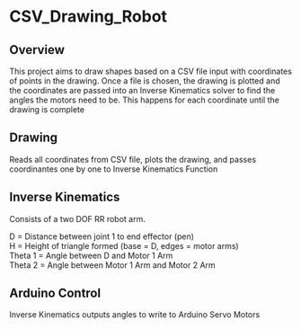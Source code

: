 # CSV_Drawing_Robot

## Overview
This project aims to draw shapes based on a CSV file input with coordinates of points in the drawing. Once a file is chosen, the drawing is plotted and the coordinates are passed into an Inverse Kinematics solver to find the angles the motors need to be. This happens for each coordinate until the drawing is complete

## Drawing 
Reads all coordinates from CSV file, plots the drawing, and passes coordinantes one by one to Inverse Kinematics Function

## Inverse Kinematics
Consists of a two DOF RR robot arm.

D = Distance between joint 1 to end effector (pen) <br />
H = Height of triangle formed (base = D, edges = motor arms) <br />
Theta 1 = Angle between D and Motor 1 Arm <br />
Theta 2 = Angle between Motor 1 Arm and Motor 2 Arm 

## Arduino Control
Inverse Kinematics outputs angles to write to Arduino Servo Motors
